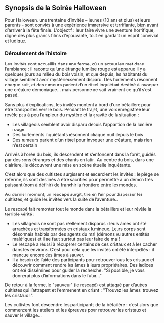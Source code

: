 ## Synopsis de la Soirée Halloween

Pour Halloween, une trentaine d’invités – jeunes (10 ans et plus) et leurs parents – sont conviés à une expérience immersive et terrifiante, bien avant d’arriver à la fête finale. L’objectif : leur faire vivre une aventure horrifique, digne des plus grands films d’épouvante, tout en gardant un esprit convivial et ludique.

### Déroulement de l’histoire

Les invités sont accueillis dans une ferme, où un acteur les met dans l’ambiance : il raconte qu’une étrange lumière rouge est apparue il y a quelques jours au milieu du bois voisin, et que depuis, les habitants du village semblent avoir mystérieusement disparu. Des hurlements résonnent chaque nuit, et des rumeurs parlent d’un rituel inquiétant destiné à invoquer une créature démoniaque… mais personne ne sait vraiment ce qu’il s’est passé.

Sans plus d’explications, les invités montent à bord d’une bétaillère pour être transportés vers le bois. Pendant le trajet, une voix enregistrée leur révèle peu à peu l’ampleur du mystère et la gravité de la situation :

- Les villageois semblent avoir disparu depuis l’apparition de la lumière rouge
- Des hurlements inquiétants résonnent chaque nuit depuis le bois
- Des rumeurs parlent d’un rituel pour invoquer une créature, mais rien n’est certain

Arrivés à l’orée du bois, ils descendent et s’enfoncent dans la forêt, guidés par des sons étranges et des chants en latin. Au centre du bois, dans une clairière, ils découvrent une mise en scène rituelle inquiétante.

C’est alors que des cultistes surgissent et encerclent les invités : le piège se referme, ils sont destinés à être sacrifiés pour permettre à un démon très puissant (nom à définir) de franchir la frontière entre les mondes.

Au dernier moment, un rescapé surgit, tire en l’air pour disperser les cultistes, et guide les invités vers la suite de l’aventure…

Le rescapé fait remonter tout le monde dans la bétaillère et leur révèle la terrible vérité :

- Les villageois ne sont pas réellement disparus : leurs âmes ont été arrachées et transformées en cristaux lumineux. Leurs corps sont désormais habités par des agents du mal (démons ou autres entités maléfiques) et il ne faut surtout pas leur faire de mal !
- Le rescapé a réussi à récupérer certains de ces cristaux et à les cacher dans les environs. C’est pour cela que les invités ont été interpellés : il manque encore des âmes à sauver.
- Il a besoin de l’aide des participants pour retrouver tous les cristaux et découvrir comment rendre les âmes à leurs propriétaires. Des indices ont été disséminés pour guider la recherche. "Si possible, je vous donnerai plus d’informations dans le futur…"

De retour à la ferme, le "sauveur" (le rescapé) est attaqué par d’autres cultistes qui l’attrapent et l’emmènent en criant : "Trouvez les âmes, trouvez les cristaux !".

Les cultistes font descendre les participants de la bétaillère : c’est alors que commencent les ateliers et les épreuves pour retrouver les cristaux et sauver le village…
